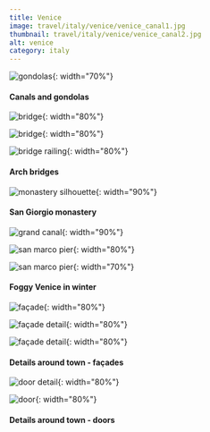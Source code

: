 ```yaml
---
title: Venice
image: travel/italy/venice/venice_canal1.jpg
thumbnail: travel/italy/venice/venice_canal2.jpg
alt: venice
category: italy
---
```


![gondolas](./assets/img/travel/italy/venice/venice_gondolas.jpg){: width="70%"}

#### Canals and gondolas

![bridge](./assets/img/travel/italy/venice/venice_bridge1.jpg){: width="80%"}

![bridge](./assets/img/travel/italy/venice/venice_bridge2.jpg){: width="80%"}

![bridge railing](./assets/img/travel/italy/venice/venice_detail6.jpg){: width="80%"}

#### Arch bridges

![monastery silhouette](./assets/img/travel/italy/venice/venice_canal2.jpg){: width="90%"}

#### San Giorgio monastery

![grand canal](./assets/img/travel/italy/venice/venice_bw1.jpg){: width="90%"}

![san marco pier](./assets/img/travel/italy/venice/venice_bw2.jpg){: width="80%"}

![san marco pier](./assets/img/travel/italy/venice/venice_bw3.jpg){: width="70%"}

#### Foggy Venice in winter

![façade](./assets/img/travel/italy/venice/venice_detail1.jpg){: width="80%"}

![façade detail](./assets/img/travel/italy/venice/venice_detail4.jpg){: width="80%"}

![façade detail](./assets/img/travel/italy/venice/venice_detail5.jpg){: width="80%"}

#### Details around town - façades

![door detail](./assets/img/travel/italy/venice/venice_detail2.jpg){: width="80%"}

![door](./assets/img/travel/italy/venice/venice_detail3.jpg){: width="80%"}

#### Details around town - doors
